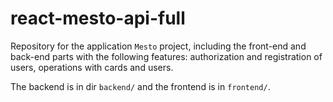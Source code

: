 
# react-mesto-api-full
Repository for the application `Mesto` project, including the front-end and back-end parts with the following features: authorization and registration of users, operations with cards and users. 

The backend is in dir `backend/` and the frontend is in `frontend/`.
